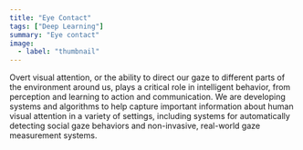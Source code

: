 ```yaml
---
title: "Eye Contact"
tags: ["Deep Learning"]
summary: "Eye contact"
image:
  - label: "thumbnail"
---
```

Overt visual attention, or the ability to direct our gaze to different parts of the environment around us, plays a critical role in intelligent behavior, from perception and learning to action and communication. We are developing systems and algorithms to help capture important information about human visual attention in a variety of settings, including systems for automatically detecting social gaze behaviors and non-invasive, real-world gaze measurement systems.
